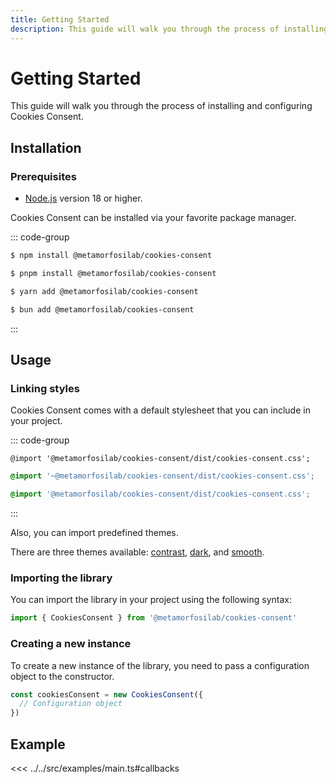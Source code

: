 ```yaml
---
title: Getting Started
description: This guide will walk you through the process of installing and configuring Cookies Consent.
---
```


# Getting Started

This guide will walk you through the process of installing and configuring Cookies Consent.

## Installation

### Prerequisites

- [Node.js](https://nodejs.org/) version 18 or higher.

Cookies Consent can be installed via your favorite package manager.

::: code-group

```sh [npm]
$ npm install @metamorfosilab/cookies-consent
```

```sh [pnpm]
$ pnpm install @metamorfosilab/cookies-consent
```

```sh [yarn]
$ yarn add @metamorfosilab/cookies-consent
```

```sh [bun]
$ bun add @metamorfosilab/cookies-consent
```

:::

## Usage

### Linking styles

Cookies Consent comes with a default stylesheet that you can include in your project.

::: code-group

```postcss [postcss]
@import '@metamorfosilab/cookies-consent/dist/cookies-consent.css';
```

```scss [scss]
@import '~@metamorfosilab/cookies-consent/dist/cookies-consent.css';
```

```css [css]
@import '@metamorfosilab/cookies-consent/dist/cookies-consent.css';
```

:::

Also, you can import predefined themes.

There are three themes available: [contrast](./theme-contrast.md), [dark](./theme-dark.md), and [smooth](./theme-smooth.md).

### Importing the library

You can import the library in your project using the following syntax:

```js
import { CookiesConsent } from '@metamorfosilab/cookies-consent'
```

### Creating a new instance

To create a new instance of the library, you need to pass a configuration object to the constructor.

```js
const cookiesConsent = new CookiesConsent({
  // Configuration object
})
```

## Example

<<< ../../src/examples/main.ts#callbacks
